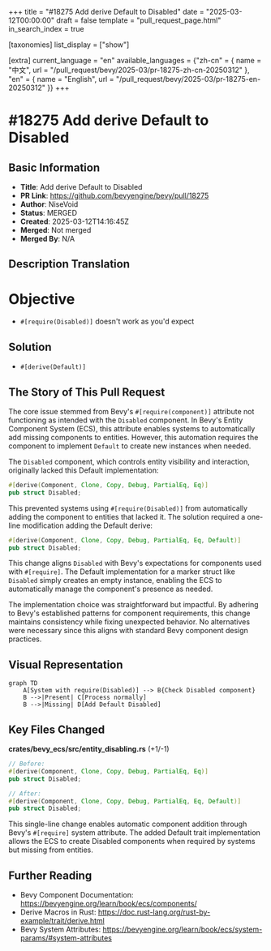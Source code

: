 +++
title = "#18275 Add derive Default to Disabled"
date = "2025-03-12T00:00:00"
draft = false
template = "pull_request_page.html"
in_search_index = true

[taxonomies]
list_display = ["show"]

[extra]
current_language = "en"
available_languages = {"zh-cn" = { name = "中文", url = "/pull_request/bevy/2025-03/pr-18275-zh-cn-20250312" }, "en" = { name = "English", url = "/pull_request/bevy/2025-03/pr-18275-en-20250312" }}
+++

# #18275 Add derive Default to Disabled

## Basic Information
- **Title**: Add derive Default to Disabled
- **PR Link**: https://github.com/bevyengine/bevy/pull/18275
- **Author**: NiseVoid
- **Status**: MERGED
- **Created**: 2025-03-12T14:16:45Z
- **Merged**: Not merged
- **Merged By**: N/A

## Description Translation
# Objective

- `#[require(Disabled)]` doesn't work as you'd expect

## Solution

- `#[derive(Default)]`

## The Story of This Pull Request

The core issue stemmed from Bevy's `#[require(component)]` attribute not functioning as intended with the `Disabled` component. In Bevy's Entity Component System (ECS), this attribute enables systems to automatically add missing components to entities. However, this automation requires the component to implement `Default` to create new instances when needed.

The `Disabled` component, which controls entity visibility and interaction, originally lacked this Default implementation:

```rust
#[derive(Component, Clone, Copy, Debug, PartialEq, Eq)]
pub struct Disabled;
```

This prevented systems using `#[require(Disabled)]` from automatically adding the component to entities that lacked it. The solution required a one-line modification adding the Default derive:

```rust
#[derive(Component, Clone, Copy, Debug, PartialEq, Eq, Default)]
pub struct Disabled;
```

This change aligns `Disabled` with Bevy's expectations for components used with `#[require]`. The Default implementation for a marker struct like `Disabled` simply creates an empty instance, enabling the ECS to automatically manage the component's presence as needed.

The implementation choice was straightforward but impactful. By adhering to Bevy's established patterns for component requirements, this change maintains consistency while fixing unexpected behavior. No alternatives were necessary since this aligns with standard Bevy component design practices.

## Visual Representation

```mermaid
graph TD
    A[System with require(Disabled)] --> B{Check Disabled component}
    B -->|Present| C[Process normally]
    B -->|Missing| D[Add Default Disabled]
```

## Key Files Changed

**crates/bevy_ecs/src/entity_disabling.rs** (+1/-1)
```rust
// Before:
#[derive(Component, Clone, Copy, Debug, PartialEq, Eq)]
pub struct Disabled;

// After:
#[derive(Component, Clone, Copy, Debug, PartialEq, Eq, Default)]
pub struct Disabled;
```

This single-line change enables automatic component addition through Bevy's `#[require]` system attribute. The added Default trait implementation allows the ECS to create Disabled components when required by systems but missing from entities.

## Further Reading

- Bevy Component Documentation: https://bevyengine.org/learn/book/ecs/components/
- Derive Macros in Rust: https://doc.rust-lang.org/rust-by-example/trait/derive.html
- Bevy System Attributes: https://bevyengine.org/learn/book/ecs/system-params/#system-attributes